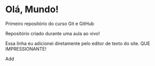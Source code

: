 # Olá, Mundo!
 Primeiro repositório do curso Git e GitHub

Repositório criado durante uma aula ao vivo!

Essa linha eu adicionei diretamente pelo editor de texto do site. QUE IMPRESSIONANTE!

Add